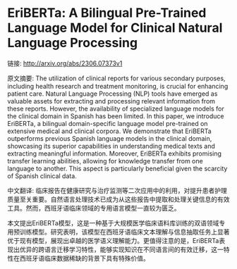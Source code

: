 # EriBERTa: A Bilingual Pre-Trained Language Model for Clinical Natural Language Processing

链接: http://arxiv.org/abs/2306.07373v1

原文摘要:
The utilization of clinical reports for various secondary purposes, including
health research and treatment monitoring, is crucial for enhancing patient
care. Natural Language Processing (NLP) tools have emerged as valuable assets
for extracting and processing relevant information from these reports. However,
the availability of specialized language models for the clinical domain in
Spanish has been limited.
  In this paper, we introduce EriBERTa, a bilingual domain-specific language
model pre-trained on extensive medical and clinical corpora. We demonstrate
that EriBERTa outperforms previous Spanish language models in the clinical
domain, showcasing its superior capabilities in understanding medical texts and
extracting meaningful information. Moreover, EriBERTa exhibits promising
transfer learning abilities, allowing for knowledge transfer from one language
to another. This aspect is particularly beneficial given the scarcity of
Spanish clinical data.

中文翻译:
临床报告在健康研究与治疗监测等二次应用中的利用，对提升患者护理质量至关重要。自然语言处理技术已成为从这些报告中提取和处理关键信息的有效工具。然而，西班牙语临床领域的专用语言模型一直较为匮乏。

本文提出EriBERTa模型，这是一种基于大规模医学临床语料库训练的双语领域专用预训练模型。研究表明，该模型在西班牙语临床文本理解与信息抽取任务上显著优于现有模型，展现出卓越的医学语义理解能力。更值得注意的是，EriBERTa表现出优异的跨语言迁移学习特性，能够实现知识在不同语言间的有效迁移，这一特性在西班牙语临床数据稀缺的背景下具有特殊价值。
